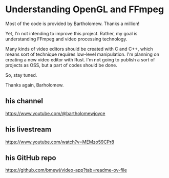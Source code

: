 # Understanding OpenGL and FFmpeg

Most of the code is provided by Bartholomew.
Thanks a million! 

Yet, I'n not intending to improve this project.
Rather, my goal is understanding FFmpeg and video processing technology.

Many kinds of video editors should be created with C and C++,
which means sort of technique requires low-level manipulation.
I'm planning on creating a new video editor with Rust.
I'm not going to publish a sort of projects as OSS, but a part of codes should be done.

So, stay tuned. 

Thanks again, Barholomew.

## his channel
https://www.youtube.com/@bartholomewjoyce

## his livestream
https://www.youtube.com/watch?v=MEMzo59CPr8

## his GitHub repo
https://github.com/bmewj/video-app?tab=readme-ov-file